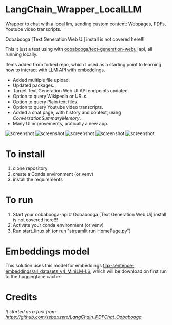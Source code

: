 # LangChain_Wrapper_LocalLLM

Wrapper to chat with a local llm, sending custom content: Webpages, PDFs, Youtube video transcripts.

Oobabooga [Text Generation Web Ui] install is not covered here!!!

This it just a test using with [oobabooga/text-generation-webui](https://github.com/oobabooga/text-generation-webui) api, all running locally.

Items added from forked repo, which I used as a starting point to learning how to interact with LLM API with embeddings.
- Added multiple file upload.
- Updated packages.
- Target Text Generation Web UI API endpoints updated.
- Option to query Wikipedia or URLs.
- Option to query Plain text files.
- Option to query Youtube video transcripts.
- Added a chat page, with history and context, using _ConversationSummaryMemory_.
- Many UI improvements, pratically a new app.

![screenshot](https://github.com/hugodopradofernandes/LangChain_Wrapper_LocalLLM/blob/main/screenshots/Screenshot_20240222_051136.png)
![screenshot](https://github.com/hugodopradofernandes/LangChain_Wrapper_LocalLLM/blob/main/screenshots/Screenshot_20240222_051021.png)
![screenshot](https://github.com/hugodopradofernandes/LangChain_Wrapper_LocalLLM/blob/main/screenshots/Screenshot_20240222_050925.png)
![screenshot](https://github.com/hugodopradofernandes/LangChain_Wrapper_LocalLLM/blob/main/screenshots/Screenshot_20240222_050737.png)
![screenshot](https://github.com/hugodopradofernandes/Local-LLM-LangChain-Wrapper/blob/main/screenshots/Screenshot_20240223_020138.png)

# To install

1. clone repository
2. create a Conda environment (or venv)
3. install the requirements

# To run 

1. Start your oobabooga-api # Oobabooga [Text Generation Web Ui] install is not covered here!!!
2. Activate your conda environment (or venv)
3. Run start_linux.sh (or run "streamlit run HomePage.py")

# Embeddings model

This solution uses this model for embeddings [flax-sentence-embeddings/all_datasets_v4_MiniLM-L6](https://huggingface.co/flax-sentence-embeddings/all_datasets_v4_MiniLM-L6), which will be download on first run to the huggingface cache.

# Credits

_It started as a fork from https://github.com/sebaxzero/LangChain_PDFChat_Oobabooga_
